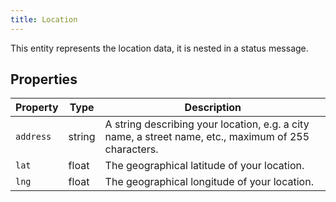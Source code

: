 ```yaml
---
title: Location
---
```


This entity represents the location data, it is nested in a status message.

## Properties

| Property  | Type   | Description                                                                                          |
| --------- | ------ | ---------------------------------------------------------------------------------------------------- |
| `address` | string | A string describing your location, e.g. a city name, a street name, etc., maximum of 255 characters. |
| `lat`     | float  | The geographical latitude of your location.                                                          |
| `lng`     | float  | The geographical longitude of your location.                                                         |
